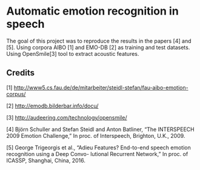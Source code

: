 # Automatic emotion recognition in speech

The goal of this project was to reproduce the results in the papers [4] and [5].
Using corpora AIBO [1] and EMO-DB [2] as training and test datasets.
Using OpenSmile[3] tool to extract acoustic features.

## Credits

[1] http://www5.cs.fau.de/de/mitarbeiter/steidl-stefan/fau-aibo-emotion-corpus/

[2] http://emodb.bilderbar.info/docu/

[3] http://audeering.com/technology/opensmile/

[4] Björn Schuller and Stefan Steidl and Anton Batliner, “The INTERSPEECH 2009 Emotion Challenge,”
In proc. of Interspeech, Brighton, U.K., 2009.

[5] George Trigeorgis et al., “Adieu Features? End-to-end speech emotion recognition using a Deep Convo-
lutional Recurrent Network,” In proc. of ICASSP, Shanghai, China, 2016.
